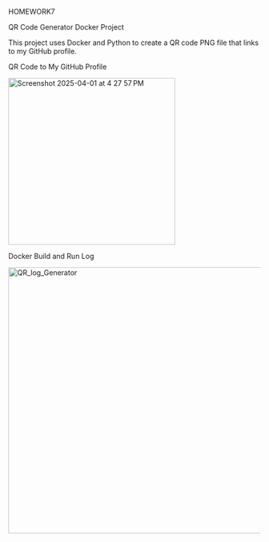 HOMEWORK7

QR Code Generator Docker Project

This project uses Docker and Python to create a QR code PNG file that links to my GitHub profile.

QR Code to My GitHub Profile

<img width="333" alt="Screenshot 2025-04-01 at 4 27 57 PM" src="https://github.com/user-attachments/assets/d4ab8d2a-5cb8-4922-9a57-16ee87c5a3ad" />

Docker Build and Run Log

<img width="531" alt="QR_log_Generator" src="https://github.com/user-attachments/assets/12ab110d-2bd3-4c26-a2c5-a79f5692af82" />

